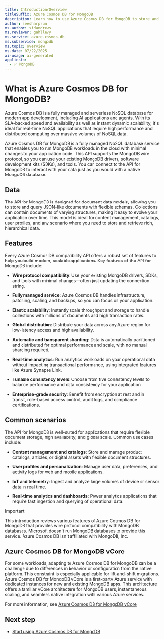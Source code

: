 ```yaml
---
title: Introduction/Overview
titleSuffix: Azure Cosmos DB for MongoDB
description: Learn how to use Azure Cosmos DB for MongoDB to store and query massive amounts of data using popular open-source drivers.
author: seesharprun
ms.author: sidandrews
ms.reviewer: gahllevy
ms.service: azure-cosmos-db
ms.subservice: mongodb
ms.topic: overview
ms.date: 07/22/2025
ai-usage: ai-generated
appliesto:
  - ✅ MongoDB
---
```


# What is Azure Cosmos DB for MongoDB?

Azure Cosmos DB is a fully managed and serverless NoSQL database for modern app development, including AI applications and agents. With its SLA-backed speed and availability as well as instant dynamic scalability, it's ideal for real-time NoSQL applications that require high performance and distributed computing over massive volumes of NoSQL data.

Azure Cosmos DB for MongoDB is a fully managed NoSQL database service that enables you to run MongoDB workloads in the cloud with minimal changes to your application code. This API supports the MongoDB wire protocol, so you can use your existing MongoDB drivers, software development kits (SDKs), and tools. You can connect to the API for MongoDB to interact with your data just as you would with a native MongoDB database.

## Data

The API for MongoDB is designed for document data models, allowing you to store and query JSON-like documents with flexible schemas. Collections can contain documents of varying structures, making it easy to evolve your application over time. This model is ideal for content management, catalogs, user profiles, and any scenario where you need to store and retrieve rich, hierarchical data.

## Features

Every Azure Cosmos DB compatibility API offers a robust set of features to help you build modern, scalable applications. Key features of the API for MongoDB include:

- **Wire protocol compatibility**: Use your existing MongoDB drivers, SDKs, and tools with minimal changes—often just updating the connection string.

- **Fully managed service**: Azure Cosmos DB handles infrastructure, patching, scaling, and backups, so you can focus on your application.

- **Elastic scalability**: Instantly scale throughput and storage to handle collections with millions of documents and high transaction rates.

- **Global distribution**: Distribute your data across any Azure region for low-latency access and high availability.

- **Automatic and transparent sharding**: Data is automatically partitioned and distributed for optimal performance and scale, with no manual sharding required.

- **Real-time analytics**: Run analytics workloads on your operational data without impacting transactional performance, using integrated features like Azure Synapse Link.

- **Tunable consistency levels**: Choose from five consistency levels to balance performance and data consistency for your application.

- **Enterprise-grade security**: Benefit from encryption at rest and in transit, role-based access control, audit logs, and compliance certifications.

## Common scenarios

The API for MongoDB is well-suited for applications that require flexible document storage, high availability, and global scale. Common use cases include:

- **Content management and catalogs**: Store and manage product catalogs, articles, or digital assets with flexible document structures.

- **User profiles and personalization**: Manage user data, preferences, and activity logs for web and mobile applications.

- **IoT and telemetry**: Ingest and analyze large volumes of device or sensor data in real time.

- **Real-time analytics and dashboards**: Power analytics applications that require fast ingestion and querying of operational data.

> [!IMPORTANT]
> This introduction reviews various features of Azure Cosmos DB for MongoDB that provides wire protocol compatibility with MongoDB databases. Microsoft doesn't run MongoDB databases to provide this service. Azure Cosmos DB isn't affiliated with MongoDB, Inc.

## Azure Cosmos DB for MongoDB vCore

For some workloads, adapting to Azure Cosmos DB for MongoDB can be a challenge due to differences in behavior or configuration from the native platform. This constraint is especially applicable for lift-and-shift migrations. Azure Cosmos DB for MongoDB vCore is a first-party Azure service with dedicated instances for new and existing MongoDB apps. This architecture offers a familiar vCore architecture for MongoDB users, instantaneous scaling, and seamless native integration with various Azure services.

For more information, see [Azure Cosmos DB for MongoDB vCore](vcore/introduction.md)

## Next step

- [Start using Azure Cosmos DB for MongoDB](quickstart-nodejs.md)
